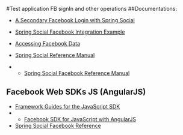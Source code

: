 #Test application FB signIn and other operations
##Documentations:
- [A Secondary Facebook Login with Spring Social](http://www.baeldung.com/facebook-authentication-with-spring-security-and-social)
- [Spring Social Facebook Integration Example](http://www.technicalkeeda.com/spring-tutorials/spring-social-facebook-integration-example)
- [Accessing Facebook Data](https://spring.io/guides/gs/accessing-facebook/)

- [Spring Social Reference Manual](http://docs.spring.io/spring-social/docs/1.0.x/reference/html/index.html)
- - [Spring Social Facebook Reference Manual](http://docs.spring.io/spring-social-facebook/docs/1.0.x/reference/html/)

## Facebook Web SDKs JS (AngularJS)

- [Framework Guides for the JavaScript SDK](https://developers.facebook.com/docs/javascript/frameworks)
- - [Facebook SDK for JavaScript with AngularJS](https://developers.facebook.com/docs/javascript/howto/angularjs)
- [Spring Social Facebook Reference](http://docs.spring.io/spring-social-facebook/docs/current-SNAPSHOT/reference/htmlsingle/)